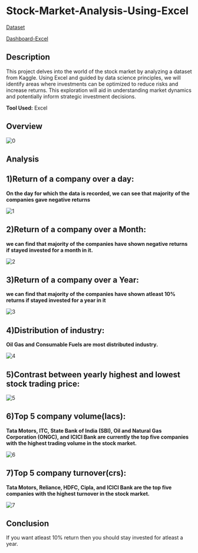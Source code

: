 # Stock-Market-Analysis-Using-Excel
[Dataset](https://www.kaggle.com/datasets/iamsouravbanerjee/nifty50-stocks-dataset/data)

[Dashboard-Excel](https://github.com/Virendra2303/Stock-Market-Analysis-Using-Excel/blob/main/Stocks%20Market%20Analysis(Excel).xlsx)

## Description
This project delves into the world of the stock market by analyzing a dataset from Kaggle. Using Excel and guided by data science principles, we will identify areas where investments can be optimized to reduce risks and increase returns. This exploration will aid in understanding market dynamics and potentially inform strategic investment decisions.

**Tool Used:** Excel

## Overview

![0](https://i.imgur.com/KkW9kA4.png)

## Analysis
## 1)Return of a company over a day:

**On the day for which the data is recorded, we can see that majority of the companies gave negative returns**

![1](https://i.imgur.com/bJjQY5m.png)

## 2)Return of a company over a Month:

**we can find that majority of the companies have shown negative returns if stayed invested for a month in it.**

![2](https://i.imgur.com/O7my3LH.png)

## 3)Return of a company over a Year:

**we can find that majority of the companies have shown atleast 10% returns if stayed invested for a year in it**

![3](https://i.imgur.com/AL7lPe0.png)

## 4)Distribution of industry:

**Oil Gas and Consumable Fuels are most distributed industry.**

![4](https://i.imgur.com/vj933fM.png)

## 5)Contrast between yearly highest and lowest stock trading price:

![5](https://i.imgur.com/oUr0t2M.png)

## 6)Top 5 company volume(lacs):

**Tata Motors, ITC, State Bank of India (SBI), Oil and Natural Gas Corporation (ONGC), and ICICI Bank are currently the top five companies with the highest trading volume in the stock market.**

![6](https://i.imgur.com/6v80t22.png)

## 7)Top 5 company turnover(crs):

**Tata Motors, Reliance, HDFC, Cipla, and ICICI Bank are the top five companies with the highest turnover in the stock market.**

![7](https://i.imgur.com/Ha4ClRl.png)

## Conclusion
If you want atleast 10% return then you should stay invested for atleast a year.
